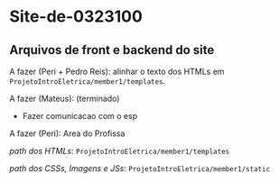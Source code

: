 # Site-de-0323100
## Arquivos de front e backend do site

A fazer (Peri + Pedro Reis): alinhar o texto dos HTMLs em ```ProjetoIntroEletrica/member1/templates```.

A fazer (Mateus): (terminado)
  - Fazer comunicacao com o esp


A fazer (Peri): Area do Profissa

*path dos HTMLs*:
```ProjetoIntroEletrica/member1/templates```

*path dos CSSs, Imagens e JSs*:
```ProjetoIntroEletrica/member1/static```
